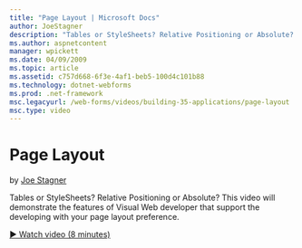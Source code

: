 ```yaml
---
title: "Page Layout | Microsoft Docs"
author: JoeStagner
description: "Tables or StyleSheets? Relative Positioning or Absolute? This video will demonstrate the features of Visual Web developer that support the developing with yo..."
ms.author: aspnetcontent
manager: wpickett
ms.date: 04/09/2009
ms.topic: article
ms.assetid: c757d668-6f3e-4af1-beb5-100d4c101b88
ms.technology: dotnet-webforms
ms.prod: .net-framework
msc.legacyurl: /web-forms/videos/building-35-applications/page-layout
msc.type: video
---
```

Page Layout
====================
by [Joe Stagner](https://github.com/JoeStagner)

Tables or StyleSheets? Relative Positioning or Absolute? This video will demonstrate the features of Visual Web developer that support the developing with your page layout preference.

[&#9654; Watch video (8 minutes)](https://channel9.msdn.com/Blogs/ASP-NET-Site-Videos/page-layout)